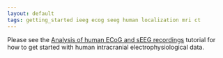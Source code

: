 ```yaml
---
layout: default
tags: getting_started ieeg ecog seeg human localization mri ct
---
```


Please see the [Analysis of human ECoG and sEEG recordings](/tutorial/human_ecog) tutorial for how to get started with human intracranial electrophysiological data.

